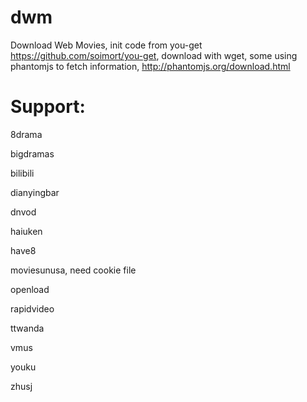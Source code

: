 # dwm
Download Web Movies, init code from you-get https://github.com/soimort/you-get, download with wget, some using phantomjs to fetch information, http://phantomjs.org/download.html

# Support:

8drama

bigdramas

bilibili

dianyingbar

dnvod

haiuken

have8

moviesunusa, need cookie file

openload

rapidvideo

ttwanda

vmus

youku

zhusj
